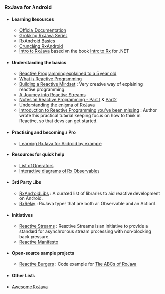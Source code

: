 ### RxJava for Android

 - #### Learning Resources

   * [Official Documentation](http://reactivex.io/intro.html)
   * [Grokking RxJava Series](http://blog.danlew.net/2014/09/15/grokking-rxjava-part-1/)
   * [RxAndroid Basics](https://medium.com/@kurtisnusbaum/rxandroid-basics-part-1-c0d5edcf6850#.wucvcwpgp)
   * [Crunching RxAndroid](https://medium.com/crunching-rxandroid/crunching-rxandroid-intro-c27eb6f009ea#.3t4l29m8c)
   * [Intro to RxJava](https://github.com/Froussios/Intro-To-RxJava) based on the book [Intro to Rx](http://introtorx.com/Content/v1.0.10621.0/00_Foreword.html) for .NET
  
 - #### Understanding the basics
   * [Reactive Programming explained to a 5 year old](https://edgecoders.com/how-to-explain-reactive-programming-to-a-5-year-old-e802c5385aee#.5qrj9fea0)
   * [What is Reactive Programming](https://medium.com/reactive-programming/what-is-reactive-programming-bc9fa7f4a7fc#.ss9jjqsii)
   * [Building a Reactive Mindset](https://upday.github.io/blog/reactive_mindset_burgers/) : Very creative way of explaining reactive programming.
   * [A Journey into Reactive Streams](https://medium.com/@kvnwbbr/a-journey-into-reactive-streams-5ee2a9cd7e29#.9muefrxnd)
   * [Notes on Reactive Programming - Part 1](https://spring.io/blog/2016/06/07/notes-on-reactive-programming-part-i-the-reactive-landscape) & [Part2](https://spring.io/blog/2016/06/13/notes-on-reactive-programming-part-ii-writing-some-code)
   * [Understanding the enigma of RxJava](https://hackernoon.com/understanding-the-enigma-of-rxjava-part-1-8e04a456d9de#.icfo33s03)
   * [Introduction to Reactive Programming you've been missing](https://gist.github.com/staltz/868e7e9bc2a7b8c1f754) : Author wrote this practical tutorial keeping focus on how to think in Reactive, so that devs can get started. 
  
  
 - #### Practising and becoming a Pro
  
   * [Learning RxJava for Android by example](https://github.com/kaushikgopal/RxJava-Android-Samples) 
 
 - #### Resources for quick help

   * [List of Operators](https://github.com/ReactiveX/RxJava/wiki/Alphabetical-List-of-Observable-Operators)
   * [Interactive diagrams of Rx Observables](http://rxmarbles.com)
  
- #### 3rd Party Libs

   * [RxAndroidLibs](https://github.com/zsoltk/RxAndroidLibs) : A curated list of libraries to aid reactive development on Android.
   * [RxRelay](https://github.com/JakeWharton/RxRelay) : RxJava types that are both an Observable and an Action1.
  
- #### Initiatives

   * [Reactive Streams](http://www.reactive-streams.org) : Reactive Streams is an initiative to provide a standard for asynchronous stream processing with non-blocking back pressure.
   * [Reactive Manifesto](http://www.reactivemanifesto.org)
  
- #### Open-source sample projects

   * [Reactive Burgers](https://github.com/florina-muntenescu/ReactiveBurgers) : Code example for [The ABCs of RxJava](http://www.slideshare.net/FlorinaMuntenescu/the-abcs-of-rxjava-64925005)
  
- #### Other Lists
 * [Awesome RxJava](http://awesomeawesome.party/awesome-rxjava) 
